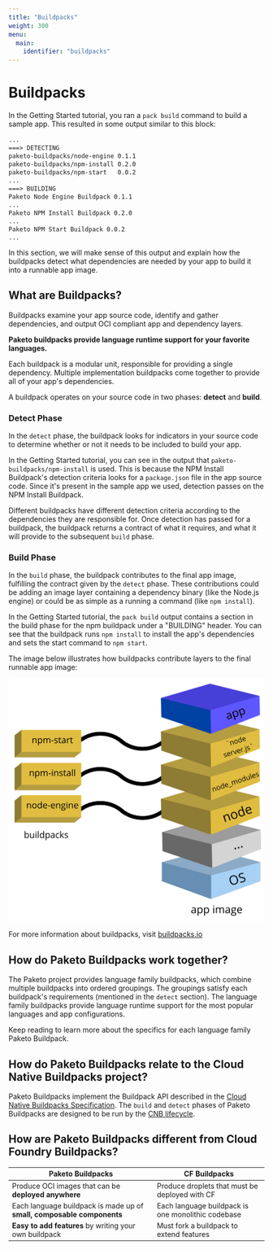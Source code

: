 ```yaml
---
title: "Buildpacks"
weight: 300
menu:
  main:
    identifier: "buildpacks"
---
```


# Buildpacks
In the Getting Started tutorial, you ran a `pack build` command to build a sample app. This resulted in some output similar to this block:

```
...
===> DETECTING
paketo-buildpacks/node-engine 0.1.1
paketo-buildpacks/npm-install 0.2.0
paketo-buildpacks/npm-start   0.0.2
...
===> BUILDING
Paketo Node Engine Buildpack 0.1.1
...
Paketo NPM Install Buildpack 0.2.0
...
Paketo NPM Start Buildpack 0.0.2
...
```

In this section, we will make sense of this output and explain how the
buildpacks detect what dependencies are needed by your app to build it into a runnable app image.

## What are Buildpacks?  
Buildpacks examine your app source code, identify and gather dependencies, and output OCI compliant app and dependency layers.

**Paketo buildpacks provide language runtime support for your favorite
languages.**

Each buildpack is a modular unit, responsible for providing a single
dependency. Multiple implementation buildpacks come together to provide all of
your app's dependencies.

A buildpack operates on your source code in two phases: **detect** and
**build**.

### Detect Phase 
In the `detect` phase, the buildpack looks for indicators in
your source code to determine whether or not it needs to be included to build your app.

In the Getting Started tutorial, you can see in the output that
`paketo-buildpacks/npm-install` is used. This is because the NPM Install Buildpack's detection
criteria looks for a `package.json` file in the app source code. Since it's
present in the sample app we used, detection passes on the NPM Install Buildpack.

Different buildpacks have different detection criteria according to the
dependencies they are responsible for. Once detection has passed for a
buildpack, the buildpack returns a contract of what it requires, and what it
will provide to the subsequent `build` phase.

### Build Phase 
In the `build` phase, the buildpack contributes to the final
app image, fulfilling the contract given by the `detect` phase. These
contributions could be adding an image layer containing a dependency binary
(like the Node.js engine) or could be as simple as a running a command (like
`npm install`).

In the Getting Started tutorial, the `pack build` output contains a section in the
build phase for the npm buildpack under a "BUILDING" header. You can see that
the buildpack runs `npm install` to install the app's dependencies and sets the
start command to `npm start`.

The image below illustrates how buildpacks contribute layers to the final
runnable app image:

![Final app image](/images/docs-buildpacks-app-image.png)

For more information about buildpacks, visit
[buildpacks.io](https://buildpacks.io/docs/concepts/components/buildpack/)

## How do Paketo Buildpacks work together?  
The Paketo project provides language family buildpacks, which combine multiple buildpacks into ordered groupings. The groupings satisfy each buildpack's requirements (mentioned in the  `detect` section). The language family buildpacks provide language runtime support for the most popular languages and app configurations.

Keep reading to learn more about the specifics for each language family Paketo
Buildpack.

## How do Paketo Buildpacks relate to the Cloud Native Buildpacks project?

Paketo Buildpacks implement the Buildpack API described in the [Cloud Native Buildpacks
Specification](https://github.com/buildpacks/spec). The `build` and `detect`
phases of Paketo Buildpacks are designed to be run by the [CNB
lifecycle](https://buildpacks.io/docs/concepts/components/lifecycle/).

## How are Paketo Buildpacks different from Cloud Foundry Buildpacks?

| Paketo Buildpacks | CF Buildpacks |
| ------------------- | -------------- |
| Produce OCI images that can be **deployed anywhere** | Produce droplets that must be deployed with CF |
| Each language buildpack is made up of **small, composable components** | Each language buildpack is one monolithic codebase |
| **Easy to add features** by writing your own buildpack | Must fork a buildpack to extend features |

